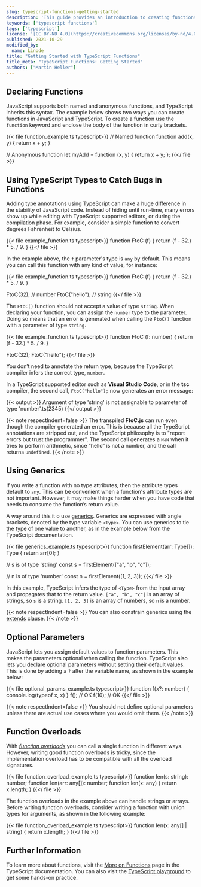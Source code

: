 ```yaml
---
slug: typescript-functions-getting-started
description: 'This guide provides an introduction to creating functions in TypeScript. It discusses some of the differences between functions in JavaScript and TypeScript'
keywords: ['typescript functions']
tags: ['typescript']
license: '[CC BY-ND 4.0](https://creativecommons.org/licenses/by-nd/4.0)'
published: 2021-10-29
modified_by:
  name: Linode
title: "Getting Started with TypeScript Functions"
title_meta: "TypeScript Functions: Getting Started"
authors: ["Martin Heller"]
---
```


## Declaring Functions

JavaScript supports both named and anonymous functions, and TypeScript inherits this syntax. The example below shows two ways you can create functions in JavaScript and TypeScript. To create a function use the `function` keyword and enclose the body of the function in curly brackets.

{{< file function_example.ts typescript>}}
// Named function
function add(x, y) {
 return x + y;
}

// Anonymous function
let myAdd = function (x, y) {
 return x + y;
};
{{</ file >}}

## Using TypeScript Types to Catch Bugs in Functions

Adding type annotations using TypeScript can make a huge difference in the stability of JavaScript code. Instead of hiding until run-time, many errors show up while editing with TypeScript supported editors, or during the compilation phase. For example, consider a simple function to convert degrees Fahrenheit to Celsius.

{{< file example_function.ts typescript>}}
function FtoC (f) {
    return (f - 32.) * 5. / 9.
}
{{</ file >}}

In the example above, the `f` parameter's type is `any` by default. This means you can call this function with any kind of value, for instance:

{{< file example_function.ts typescript>}}
function FtoC (f) {
    return (f - 32.) * 5. / 9.
}

FtoC(32);      // number
FtoC("hello");   // string
{{</ file >}}

The `FtoC()` function should not accept a value of type `string`. When declaring your function, you can assign the `number` type to the parameter. Doing so means that an error is generated when  calling the `FtoC()` function with a parameter of type `string`.

{{< file example_function.ts typescript>}}
function FtoC (f: number) {
    return (f - 32.) * 5. / 9.
}

FtoC(32);
FtoC("hello");
{{</ file >}}

You don’t need to annotate the return type, because the TypeScript compiler infers the correct type, `number`.

In a TypeScript supported editor such as **Visual Studio Code**, or in the **tsc** compiler, the second call, `FtoC("hello");` now generates an error message:

{{< output >}}
Argument of type 'string' is not assignable to parameter of type 'number'.ts(2345)
{{</ output >}}

{{< note respectIndent=false >}}
The transpiled **FtoC.js** can run even though the compiler generated an error. This is because all the TypeScript annotations are stripped out, and the TypeScript philosophy is to "report errors but trust the programmer". The second call generates a `NaN` when it tries to perform arithmetic, since “hello” is not a number, and the call returns `undefined`.
{{< /note >}}

## Using Generics

If you write a function with no type attributes, then the attribute types default to `any`. This can be convenient when a function's attribute types are not important. However, it may make things harder when you have code that needs to consume the function’s return value.

A way around this it o use [generics](https://www.typescriptlang.org/docs/handbook/2/functions.html#generic-functions). Generics are expressed with angle brackets, denoted by the type variable `<Type>`. You can use generics to tie the type of one value to another, as in the example below from the TypeScript documentation.

{{< file generics_example.ts typescript>}}
function firstElement<Type>(arr: Type[]): Type {
  return arr[0];
}

// s is of type 'string'
const s = firstElement(["a", "b", "c"]);

// n is of type 'number'
const n = firstElement([1, 2, 3]);
{{</ file >}}

In this example, TypeScript infers the type of `<Type>` from the input array and propagates that to the return value. `["a", "b", "c"]` is an array of strings, so `s` is a string. `[1, 2, 3]` is an array of numbers, so `n` is a number.

{{< note respectIndent=false >}}
You can also constrain generics using the [extends](https://www.typescriptlang.org/docs/handbook/2/functions.html#constraints) clause.
{{< /note >}}

## Optional Parameters

JavaScript lets you assign default values to function parameters. This makes the parameters optional when calling the function. TypeScript also lets you declare optional parameters without setting their default values. This is done by adding a `?` after the variable name, as shown in the example below:

{{< file optional_params_example.ts typescript>}}
function f(x?: number) {
    console.log(typeof x, x)
}
f(); // OK
f(10); // OK
{{</ file >}}

{{< note respectIndent=false >}}
You should not define optional parameters unless there are actual use cases where you would omit them.
{{< /note >}}

## Function Overloads

With [*function overloads*](https://www.typescriptlang.org/docs/handbook/2/functions.html#function-overloads) you can call a single function in different ways. However, writing good function overloads is tricky, since the implementation overload has to be compatible with all the overload signatures.

{{< file function_overload_example.ts typescript>}}
function len(s: string): number;
function len(arr: any[]): number;
function len(x: any) {
 return x.length;
}
{{</ file >}}

The function overloads in the example above can handle strings or arrays. Before writing function overloads, consider writing a function with union types for arguments, as shown in the following example:

{{< file function_overload_example.ts typescript>}}
function len(x: any[] | string) {
 return x.length;
}
{{</ file >}}

## Further Information

To learn more about functions, visit the [More on Functions](https://www.typescriptlang.org/docs/handbook/2/functions.html) page in the TypeScript documentation. You can also visit the [TypeScript playground](https://www.typescriptlang.org/play) to get some hands-on practice.
